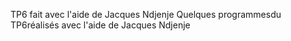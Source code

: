 TP6 fait avec l'aide de Jacques Ndjenje
Quelques programmesdu TP6réalisés avec l'aide de Jacques Ndjenje
